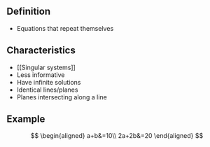 ## Definition

- Equations that repeat themselves

## Characteristics

- [[Singular systems]]
- Less informative
- Have infinite solutions
- Identical lines/planes
- Planes intersecting along a line

## Example

$$
\begin{aligned}
a+b&=10\\
2a+2b&=20
\end{aligned}
$$
